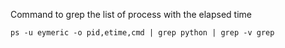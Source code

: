 Command to grep the list of process with the elapsed time 

```bask
ps -u eymeric -o pid,etime,cmd | grep python | grep -v grep
```